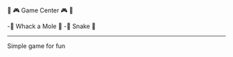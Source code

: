 
🎲 🎮 Game Center 🎮 🎲


-🔨 Whack a Mole 🔨
-🐍 Snake 🐍

__________________________________________________________

Simple game for fun 

